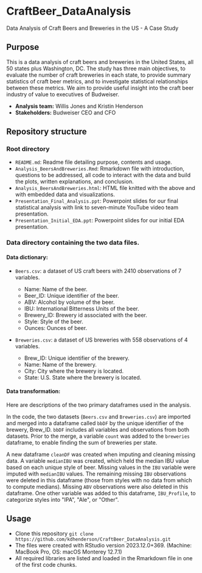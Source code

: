 # CraftBeer_DataAnalysis
Data Analysis of Craft Beers and Breweries in the US - A Case Study

## Purpose

This is a data analysis of craft beers and breweries in the United States, all 50 states plus Washington, DC. The study has three main objectives, to evaluate the number of craft breweries in each state, to provide summary statistics of craft beer metrics, and to investigate statistical relationships between these metrics. We aim to provide useful insight into the craft beer industry of value to executives of Budweiser.
* **Analysis team:** Willis Jones and Kristin Henderson
* **Stakeholders:** Budweiser CEO and CFO


## Repository structure

### Root directory

* `README.md`: Readme file detailing purpose, contents and usage.
* `Analysis_BeersAndBreweries.Rmd`: Rmarkdown file with introduction, questions to be addressed, all code to interact with the data and build the plots, written explanations, and conclusion.
* `Analysis_BeersAndBreweries.html`: HTML file knitted with the above and with embedded data and visualizations.
* `Presentation_Final_Analysis.ppt`: Powerpoint slides for our final statistical analysis with link to seven-minute YouTube video team presentation.
* `Presentation_Initial_EDA.ppt`: Powerpoint slides for our initial EDA presentation.

### Data directory containing the two data files.

#### Data dictionary:

* `Beers.csv`: a dataset of US craft beers with 2410 observations of 7 variables.
  -	Name: Name of the beer.
  -	Beer_ID: Unique identifier of the beer.
  -	ABV: Alcohol by volume of the beer.
  -	IBU: International Bitterness Units of the beer.
  -	Brewery_ID: Brewery id associated with the beer.
  -	Style: Style of the beer.
  -	Ounces: Ounces of beer.
	
* `Breweries.csv`: a dataset of US breweries with 558 observations of 4 variables.
  -	Brew_ID: Unique identifier of the brewery.
  -	Name: Name of the brewery.
  -	City: City where the brewery is located.
  -	State: U.S. State where the brewery is located.


#### Data transformation:

Here are descriptions of the two primary dataframes used in the analysis.

In the code, the two datasets (`Beers.csv` and `Breweries.csv`) are imported and merged into a dataframe called `bbDF` by the unique identifier of the brewery, Brew_ID. `bbDF` includes all variables and observations from both datasets. Prior to the merge, a variable `count` was added to the `breweries` dataframe, to enable finding the sum of breweries per state.

A new dataframe `cleanDF` was created when imputing and cleaning missing data. A variable `medianIBU` was created, which held the median IBU value based on each unique style of beer. Missing values in the `IBU` variable were imputed with `medianIBU` values. The remaining missing `IBU` observations were deleted in this dataframe (those from styles with no data from which to compute medians). Missing `ABV` observations were also deleted in this dataframe. One other variable was added to this dataframe, `IBU_Profile`, to categorize styles into "IPA", "Ale", or "Other".


## Usage

* Clone this repository
`git clone https://github.com/kdhenderson/CraftBeer_DataAnalysis.git`
* The files were created with RStudio version 2023.12.0+369. (Machine: MacBook Pro, OS: macOS Monterey 12.7.1)
* All required libraries are listed and loaded in the Rmarkdown file in one of the first code chunks.
